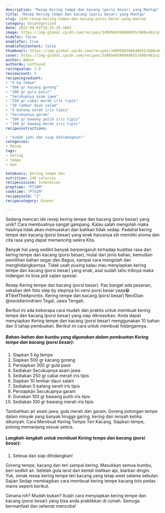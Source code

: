 ```yaml
---
description: "Resep Kering tempe dan kacang (porsi besar) yang Mantap"
title: "Resep Kering tempe dan kacang (porsi besar) yang Mantap"
slug: 1439-resep-kering-tempe-dan-kacang-porsi-besar-yang-mantap
category: Uncategorized
date: 2022-08-01T16:34:29.386Z
image: https://img-global.cpcdn.com/recipes/3d09566596848655/680x482cq70/kering-tempe-dan-kacang-porsi-besar-foto-resep-utama.jpg
hideToc: false
enableToc: true
enableTocContent: false
thumbnail: https://img-global.cpcdn.com/recipes/3d09566596848655/680x482cq70/kering-tempe-dan-kacang-porsi-besar-foto-resep-utama.jpg
cover: https://img-global.cpcdn.com/recipes/3d09566596848655/680x482cq70/kering-tempe-dan-kacang-porsi-besar-foto-resep-utama.jpg
author: Admin
authorAv: notfound
ratingvalue: 3.8
reviewcount: 5
recipeingredient:
- "5 kg tempe"
- "500 gr kacang goreng"
- "300 gr gula pasir"
- "Secukupnya asam jawa"
- "250 gr cabai merah iris tipis"
- "10 lembar daun salam"
- "5 batang sereh iris tipis"
- "Secukupnya garam"
- "100 gr bawang putih iris tipis"
- "100 gr bawang merah iris tipis"
recipeinstructions:

- "Sudah jadi dan siap dihidangkan!"
categories:
- Resep
tags:
- kering
- tempe
- dan

katakunci: kering tempe dan 
nutrition: 149 calories
recipecuisine: Indonesian
preptime: "PT28M"
cooktime: "PT41M"
recipeyield: "2"
recipecategory: Dinner

---
```





Sedang mencari ide resep kering tempe dan kacang (porsi besar) yang unik? Cara membuatnya sangat gampang. Kalau salah mengolah maka hasilnya tidak akan memuaskan dan bahkan tidak sedap. Padahal kering tempe dan kacang (porsi besar) yang enak harusnya sih memiliki aroma dan cita rasa yang dapat memancing selera Kita.





Banyak hal yang sedikit banyak berpengaruh terhadap kualitas rasa dari kering tempe dan kacang (porsi besar), mulai dari jenis bahan, kemudian pemilihan bahan segar dan Bagus, sampai cara mengolah dan menghidangkannya. Tidak usah pusing kalau mau menyiapkan kering tempe dan kacang (porsi besar) yang enak,      asal sudah tahu triknya maka hidangan ini bisa jadi sajian spesial.














Resep Kering tempe dan kacang (porsi besar). Pas banget ada pesanan, sekalian deh foto step by stepnya Ini versi porsi besar yaaa😁 #TiketTheAprontis. Kering tempe dan kacang (porsi besar) NeviDian @nevidianindriani Tegal, Jawa Tengah.






Berikut ini ada beberapa cara mudah dan praktis untuk membuat kering tempe dan kacang (porsi besar) yang siap dikreasikan. Anda dapat menyiapkan Kering tempe dan kacang (porsi besar) menggunakan 10 bahan dan 0 tahap pembuatan. Berikut ini cara untuk membuat hidangannya.

<!--inarticleads1-->

##### Bahan-bahan dan bumbu yang digunakan dalam pembuatan Kering tempe dan kacang (porsi besar):

1. Siapkan 5 kg tempe
1. Siapkan 500 gr kacang goreng
1. Persiapkan 300 gr gula pasir
1. Sediakan Secukupnya asam jawa
1. Sediakan 250 gr cabai merah iris tipis
1. Siapkan 10 lembar daun salam
1. Sediakan 5 batang sereh iris tipis
1. Persiapkan Secukupnya garam
1. Gunakan 100 gr bawang putih iris tipis
1. Sediakan 100 gr bawang merah iris tipis


Tambahkan air asam jawa, gula merah dan garam. Goreng potongan tempe dalam minyak yang banyak hingga garing, kering dan renyah ketika dikunyah. Cara Membuat Kering Tempe Teri Kacang. Siapkan tempe, potong memanjang sesuai selera. 

<!--inarticleads2-->

##### Langkah-langkah untuk membuat Kering tempe dan kacang (porsi besar):


1. Selesai dan siap dihidangkan!

Goreng tempe, kacang dan teri sampai kering. Masukkan semua bumbu, beri sedikit air. Setelah gula larut dan kental matikan api, biarkan dingin. Yuk, simak resep kering tempe teri kacang yang tetap awet selama sebulan. Sajian Sedap membagikan cara membuat kering tempe kacang tolo pedas manis seperti berikut. 

Gimana nih? Mudah bukan? Itulah cara menyiapkan kering tempe dan kacang (porsi besar) yang bisa anda praktikkan di rumah. Semoga bermanfaat dan selamat mencoba!
